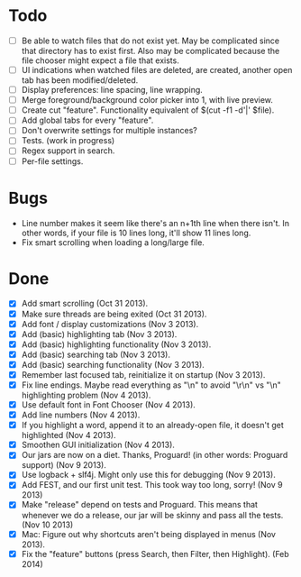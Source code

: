 Todo
====

- [ ] Be able to watch files that do not exist yet. May be complicated since
      that directory has to exist first. Also may be complicated because the
      file chooser might expect a file that exists.
- [ ] UI indications when watched files are deleted, are created, another open
      tab has been modified/deleted.
- [ ] Display preferences: line spacing, line wrapping.
- [ ] Merge foreground/background color picker into 1, with live preview.
- [ ] Create cut "feature". Functionality equivalent of $(cut -f1 -d'|' $file).
- [ ] Add global tabs for every "feature".
- [ ] Don't overwrite settings for multiple instances?
- [ ] Tests. (work in progress)
- [ ] Regex support in search.
- [ ] Per-file settings.

Bugs
====
- Line number makes it seem like there's an n+1th line when there isn't. In
  other words, if your file is 10 lines long, it'll show 11 lines long.
- Fix smart scrolling when loading a long/large file.

Done
====
- [x] Add smart scrolling (Oct 31 2013).
- [x] Make sure threads are being exited (Oct 31 2013).
- [x] Add font / display customizations (Nov 3 2013).
- [x] Add (basic) highlighting tab (Nov 3 2013).
- [x] Add (basic) highlighting functionality (Nov 3 2013).
- [x] Add (basic) searching tab (Nov 3 2013).
- [x] Add (basic) searching functionality (Nov 3 2013).
- [x] Remember last focused tab, reinitialize it on startup (Nov 3 2013).
- [x] Fix line endings. Maybe read everything as "\n" to avoid "\r\n" vs
      "\n" highlighting problem (Nov 4 2013).
- [x] Use default font in Font Chooser (Nov 4 2013).
- [x] Add line numbers (Nov 4 2013).
- [x] If you highlight a word, append it to an already-open file, it
      doesn't get highlighted (Nov 4 2013).
- [x] Smoothen GUI initialization (Nov 4 2013).
- [x] Our jars are now on a diet. Thanks, Proguard! (in other words: Proguard
      support) (Nov 9 2013).
- [x] Use logback + slf4j. Might only use this for debugging (Nov 9 2013).
- [x] Add FEST, and our first unit test. This took way too long, sorry! (Nov 9
      2013)
- [x] Make "release" depend on tests and Proguard. This means that whenever
      we do a release, our jar will be skinny and pass all the tests.
      (Nov 10 2013)
- [x] Mac: Figure out why shortcuts aren't being displayed in menus (Nov 2013).
- [x] Fix the "feature" buttons (press Search, then Filter, then Highlight).
      (Feb 2014)
